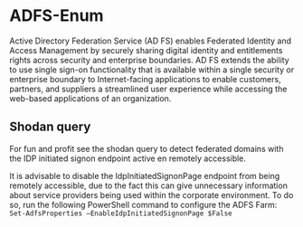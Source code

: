 # ADFS-Enum
Active Directory Federation Service (AD FS) enables Federated Identity and Access Management by securely sharing digital identity and entitlements rights across security and enterprise boundaries. AD FS extends the ability to use single sign-on functionality that is available within a single security or enterprise boundary to Internet-facing applications to enable customers, partners, and suppliers a streamlined user experience while accessing the web-based applications of an organization.

## Shodan query
For fun and profit see the shodan query to detect federated domains with the IDP initiated signon endpoint active en remotely accessible. 

It is advisable to disable the IdpInitiatedSignonPage endpoint from being remotely accessible, due to the fact this can give unnecessary information about service providers being used within the corporate environment. To do so, run the following PowerShell command to configure the ADFS Farm:
```Set-AdfsProperties –EnableIdpInitiatedSignonPage $False```
